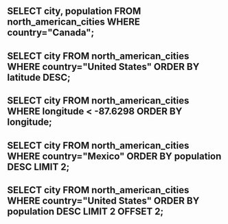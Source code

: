 SELECT city, population
FROM north_american_cities
WHERE country="Canada";
---------------------------
SELECT city
FROM north_american_cities
WHERE country="United States"
ORDER BY latitude DESC;
---------------------------
SELECT city
FROM north_american_cities
WHERE longitude < -87.6298
ORDER BY longitude;
---------------------------
SELECT city
FROM north_american_cities
WHERE country="Mexico"
ORDER BY population DESC
LIMIT 2;
---------------------------
SELECT city
FROM north_american_cities
WHERE country="United States"
ORDER BY population DESC
LIMIT 2 OFFSET 2;
---------------------------
